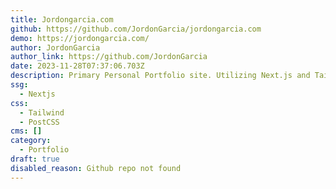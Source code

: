 ```yaml
---
title: Jordongarcia.com
github: https://github.com/JordonGarcia/jordongarcia.com
demo: https://jordongarcia.com/
author: JordonGarcia
author_link: https://github.com/JordonGarcia
date: 2023-11-28T07:37:06.703Z
description: Primary Personal Portfolio site. Utilizing Next.js and TailwindCSS.
ssg:
  - Nextjs
css:
  - Tailwind
  - PostCSS
cms: []
category:
  - Portfolio
draft: true
disabled_reason: Github repo not found
---
```

